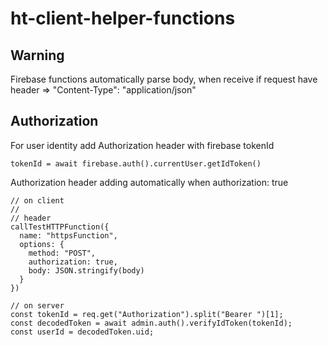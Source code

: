 # ht-client-helper-functions

## Warning

Firebase functions automatically parse body, when receive if request have header => "Content-Type": "application/json"

## Authorization

For user identity add Authorization header with firebase tokenId
```
tokenId = await firebase.auth().currentUser.getIdToken()
```

Authorization header adding automatically when authorization: true

```
// on client
// 
// header 
callTestHTTPFunction({
  name: "httpsFunction",
  options: {
    method: "POST",
    authorization: true,
    body: JSON.stringify(body)
  }
})

// on server
const tokenId = req.get("Authorization").split("Bearer ")[1];
const decodedToken = await admin.auth().verifyIdToken(tokenId);
const userId = decodedToken.uid;
```
